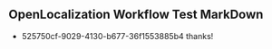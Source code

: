 ## OpenLocalization Workflow Test MarkDown
* 525750cf-9029-4130-b677-36f1553885b4 thanks!

<!--HONumber=Jul16_HO2-->


